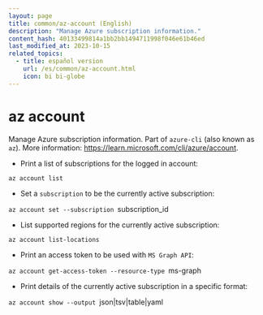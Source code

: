 ```yaml
---
layout: page
title: common/az-account (English)
description: "Manage Azure subscription information."
content_hash: 40133499814a1bb2bb1494711998f046e61b46ed
last_modified_at: 2023-10-15
related_topics:
  - title: español version
    url: /es/common/az-account.html
    icon: bi bi-globe
---
```

# az account

Manage Azure subscription information.
Part of `azure-cli` (also known as `az`).
More information: <https://learn.microsoft.com/cli/azure/account>.

- Print a list of subscriptions for the logged in account:

`az account list`

- Set a `subscription` to be the currently active subscription:

`az account set --subscription `<span class="tldr-var badge badge-pill bg-dark-lm bg-white-dm text-white-lm text-dark-dm font-weight-bold">subscription_id</span>

- List supported regions for the currently active subscription:

`az account list-locations`

- Print an access token to be used with `MS Graph API`:

`az account get-access-token --resource-type `<span class="tldr-var badge badge-pill bg-dark-lm bg-white-dm text-white-lm text-dark-dm font-weight-bold">ms-graph</span>

- Print details of the currently active subscription in a specific format:

`az account show --output `<span class="tldr-var badge badge-pill bg-dark-lm bg-white-dm text-white-lm text-dark-dm font-weight-bold">json|tsv|table|yaml</span>
